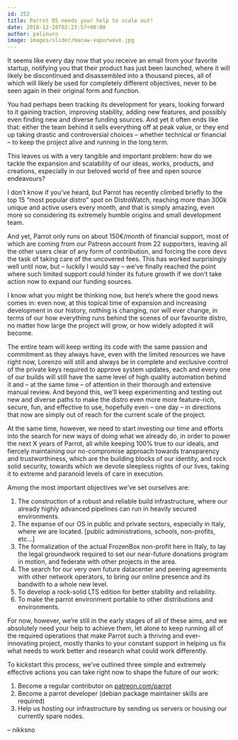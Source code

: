 ```yaml
---
id: 252
title: Parrot OS needs your help to scale out!
date: 2018-12-28T02:23:57+00:00
author: palinuro
image: images/slider/macaw-vaporwave.jpg
---
```

<div class="public-preview">
  <p class="line" data-line="0">
    It seems like every day now that you receive an email from your favorite startup, notifying you that their product has just been launched, where it will likely be discontinued and disassembled into a thousand pieces, all of which will likely be used for completely different objectives, never to be seen again in their original form and function.
  </p>
  
  <p class="line" data-line="2">
    You had perhaps been tracking its development for years, looking forward to it gaining traction, improving stability, adding new features, and possibly even finding new and diverse funding sources. And yet it often ends like that: either the team behind it sells everything off at peak value, or they end up taking drastic and controversial choices &#8211; whether technical or financial &#8211; to keep the project alive and running in the long term.
  </p>
  
  <p class="line" data-line="5">
    This leaves us with a very tangible and important problem: how do we tackle the expansion and scalability of our ideas, works, products, and creations, especially in our beloved world of free and open source endeavours?
  </p>
  
  <p class="line" data-line="7">
    I don&#8217;t know if you&#8217;ve heard, but Parrot has recently climbed briefly to the top 15 &#8220;most popular distro&#8221; spot on DistroWatch, reaching more than 300k unique and active users every month, and that is simply amazing, even more so considering its extremely humble origins and small development team.
  </p>
  
  <p class="line" data-line="9">
    And yet, Parrot only runs on about 150€/month of financial support, most of which are coming from our Patreon account from 22 supporters, leaving all the other users clear of any form of contribution, and forcing the core devs the task of taking care of the uncovered fees. This has worked surprisingly well until now, but &#8211; luckily I would say &#8211; we&#8217;ve finally reached the point where such limited support could hinder its future growth if we don&#8217;t take action now to expand our funding sources.
  </p>
  
  <p class="line" data-line="11">
    I know what you might be thinking now, but here&#8217;s where the good news comes in: even now, at this topical time of expansion and increasing development in our history, nothing is changing, nor will ever change, in terms of our how everything runs behind the scenes of our favourite distro, no matter how large the project will grow, or how widely adopted it will become.
  </p>
  
  <p class="line" data-line="13">
    The entire team will keep writing its code with the same passion and commitment as they always have, even with the limited resources we have right now, Lorenzo will still and always be in complete and exclusive control of the private keys required to approve system updates, each and every one of our builds will still have the same level of high quality automation behind it and &#8211; at the same time &#8211; of attention in their thorough and extensive manual review. And beyond this, we&#8217;ll keep experimenting and testing out new and diverse paths to make the distro even more more feature-rich, secure, fun, and effective to use, hopefully even &#8211; one day &#8211; in directions that now are simply out of reach for the current scale of the project.
  </p>
  
  <p class="line" data-line="15">
    At the same time, however, we need to start investing our time and efforts into the search for new ways of doing what we already do, in order to power the next X years of Parrot, all while keeping 100% true to our ideals, and fiercely maintaining our no-compromise approach towards transparency and trustworthiness, which are the building blocks of our identity, and rock solid security, towards which we devote sleepless nights of our lives, taking it to extreme and paranoid levels of care in execution.
  </p>
  
  <p class="line" data-line="17">
    Among the most important objectives we&#8217;ve set ourselves are:
  </p>
  
  <ol>
    <li>
      The construction of a robust and reliable build infrastructure, where our already highly advanced pipelines can run in heavily secured environments.
    </li>
    <li>
      The expanse of our OS in public and private sectors, especially in Italy, where we are located. [public administrations, schools, non-profits, etc&#8230;]
    </li>
    <li>
      The formalization of the actual FrozenBox non-profit here in Italy, to lay the legal groundwork required to set our near-future donations program in motion, and federate with other projects in the area.
    </li>
    <li>
      The search for our very own future datacenter and peering agreements with other network operators, to bring our online presence and its bandwith to a whole new level.
    </li>
    <li>
      To develop a rock-solid LTS edition for better stability and reliability.
    </li>
    <li>
      To make the parrot environment portable to other distributions and environments.
    </li>
  </ol>
  
  <p class="line" data-line="24">
    For now, however, we&#8217;re still in the early stages of all of these aims, and we absolutely need your help to achieve them, let alone to keep running all of the required operations that make Parrot such a thriving and ever-innovating project, mostly thanks to your constant support in helping us fix what needs to work better and research what could work differently.
  </p>
  
  <p class="line" data-line="26">
    To kickstart this process, we&#8217;ve outlined three simple and extremely effective actions you can take right now to shape the future of our work:
  </p>
  
  <ol>
    <li>
      Become a regular contributor on <a href="https://patreon.com/parrot">patreon.com/parrot</a>
    </li>
    <li>
      Become a parrot developer (debian package maintainer skills are required)
    </li>
    <li>
      Help us hosting our infrastructure by sending us servers or housing our currently spare nodes.
    </li>
  </ol>
</div>

&#8211; nikksno
